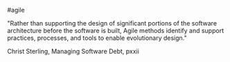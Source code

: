 #agile

"Rather than supporting the design of significant portions of the software architecture before the software is built, Agile methods identify and support practices, processes, and tools to enable evolutionary design."

Christ Sterling, Managing Software Debt, pxxii